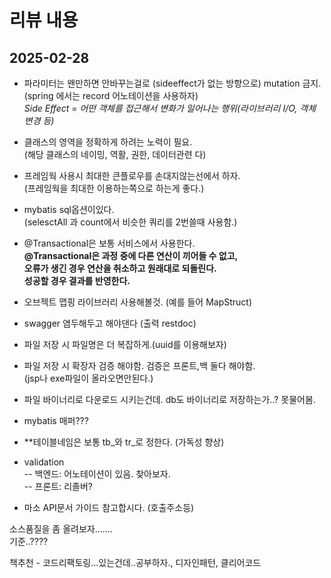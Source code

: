 # 리뷰 내용
## 2025-02-28

- 파라미터는 왠만하면 안바꾸는걸로 (sideeffect가 없는 방향으로)  mutation 금지. <br />
  (spring 에서는 record 어노테이션을 사용하자)<br />
*Side Effect = 어떤 객체를 접근해서 변화가 일어나는 행위(라이브러리 I/O, 객체 변경 등)*

- 클래스의 영역을 정확하게 하려는 노력이 필요.<br />
  (해당 클래스의 네이밍, 역활, 권한, 데이터관련 다)

- 프레임웍 사용시 최대한 큰플로우를 손대지않는선에서 하자.<br />
  (프레임웍을 최대한 이용하는쪽으로 하는게 좋다.)

- mybatis sql옵션이있다.  <br />
  (selesctAll 과 count에서 비슷한 쿼리를 2번쓸때 사용함.)

- @Transactional은 보통 서비스에서 사용한다.<br />
  **@Transactional은 과정 중에 다른 연산이 끼어들 수 없고,<br />
오류가 생긴 경우 연산을 취소하고 원래대로 되돌린다. <br />
성공할 경우 결과를 반영한다.**

- 오브젝트 맵핑 라이브러리 사용해볼것. (예를 들어 MapStruct)

- swagger 염두해두고 해야댄다 (출력 restdoc) 

- 파일 저장 시 파일명은 더 복잡하게.(uuid를 이용해보자)

- 파일 저장 시 확장자 검증 해야함. 검증은 프론트,백 둘다 해야함. <br />
  (jsp나 exe파일이 올라오면안된다.)

- 파일 바이너리로 다운로드 시키는건데. db도 바이너리로 저장하는가..? 못물어봄.

- mybatis 매퍼???

- **테이블네임은 보통 tb_와 tr_로 정한다. (가독성 향상)

- validation<br />
  -- 백엔드: 어노테이션이 있음. 찾아보자.<br />
  -- 프론트: 리졸버?

- 마소 API문서 가이드 참고합시다. (호출주소등)

소스품질을 좀 올려보자.......<br />
기준..????<br />

책추천 - 코드리팩토링...있는건데..공부하자.,  디자인패턴, 클리어코드
